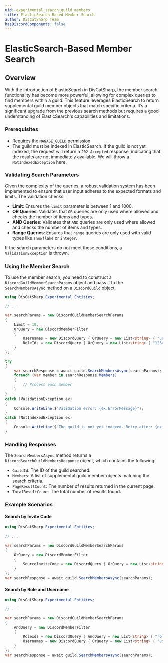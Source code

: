 ```yaml
---
uid: experimental_search_guild_members
title: ElasticSearch-Based Member Search
author: DisCatSharp Team
hasDiscordComponents: false
---
```


# ElasticSearch-Based Member Search

## Overview

With the introduction of ElasticSearch in DisCatSharp, the member search functionality has become more powerful, allowing for complex queries to find members within a guild. This feature leverages ElasticSearch to return supplemental guild member objects that match specific criteria. It’s a significant upgrade from the previous search methods but requires a good understanding of ElasticSearch's capabilities and limitations.

### Prerequisites

- Requires the `MANAGE_GUILD` permission.
- The guild must be indexed in ElasticSearch. If the guild is not yet indexed, the request will return a `202 Accepted` response, indicating that the results are not immediately available. We will throw a `NotIndexedException` here.

### Validating Search Parameters

Given the complexity of the queries, a robust validation system has been implemented to ensure that user input adheres to the expected formats and limits. The validation checks:

- **Limit**: Ensures the `limit` parameter is between 1 and 1000.
- **OR Queries**: Validates that `OR` queries are only used where allowed and checks the number of items and types.
- **AND Queries**: Validates that `AND` queries are only used where allowed and checks the number of items and types.
- **Range Queries**: Ensures that `range` queries are only used with valid types like `snowflake` or `integer`.

If the search parameters do not meet these conditions, a `ValidationException` is thrown.

### Using the Member Search

To use the member search, you need to construct a `DiscordGuildMemberSearchParams` object and pass it to the `SearchMembersAsync` method on a `DiscordGuild` object.

```cs
using DisCatSharp.Experimental.Entities;

// ...

var searchParams = new DiscordGuildMemberSearchParams
{
    Limit = 10,
    OrQuery = new DiscordMemberFilter
    {
        Usernames = new DiscordQuery { OrQuery = new List<string> { "username1", "username2" } },
        RoleIds = new DiscordQuery { OrQuery = new List<string> { "123456789012345678" } }
    }
};

try
{
    var searchResponse = await guild.SearchMembersAsync(searchParams);
    foreach (var member in searchResponse.Members)
    {
        // Process each member
    }
}
catch (ValidationException ex)
{
    Console.WriteLine($"Validation error: {ex.ErrorMessage}");
}
catch (NotIndexedException ex)
{
    Console.WriteLine($"The guild is not yet indexed. Retry after: {ex.RetryAfter} seconds.");
}
```

### Handling Responses

The `SearchMembersAsync` method returns a `DiscordSearchGuildMembersResponse` object, which contains the following:

- `GuildId`: The ID of the guild searched.
- `Members`: A list of supplemental guild member objects matching the search criteria.
- `PageResultCount`: The number of results returned in the current page.
- `TotalResultCount`: The total number of results found.

### Example Scenarios

#### Search by Invite Code

```cs
using DisCatSharp.Experimental.Entities;

// ...

var searchParams = new DiscordGuildMemberSearchParams
{
    OrQuery = new DiscordMemberFilter
    {
        SourceInviteCode = new DiscordQuery { OrQuery = new List<string> { "inviteCode123" } }
    }
};
var searchResponse = await guild.SearchMembersAsync(searchParams);
```

#### Search by Role and Username

```cs
using DisCatSharp.Experimental.Entities;

// ...

var searchParams = new DiscordGuildMemberSearchParams
{
    AndQuery = new DiscordMemberFilter
    {
        RoleIds = new DiscordQuery { AndQuery = new List<string> { "roleId123" } },
        Usernames = new DiscordQuery { OrQuery = new List<string> { "username1" } }
    }
};
var searchResponse = await guild.SearchMembersAsync(searchParams);
```
